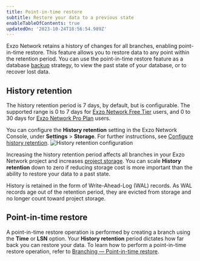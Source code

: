 ```yaml
---
title: Point-in-time restore
subtitle: Restore your data to a previous state
enableTableOfContents: true
updatedOn: '2023-10-24T18:56:54.989Z'
---
```


Exzo Network retains a history of changes for all branches, enabling point-in-time restore. This feature allows you to restore data to any point within the retention period. You can use the point-in-time restore feature as a database [backup](/docs/manage/backups) strategy, to view the past state of your database, or to recover lost data.

## History retention

The history retention period is 7 days, by default, but is configurable. The supported range is 0 to 7 days for [Exzo Network Free Tier](/docs/introduction/free-tier) users, and 0 to 30 days for [Exzo Network Pro Plan](/docs/introduction/pro-plan) users.

You can configure the **History retention** setting in the Exzo Network Console, under **Settings** > **Storage**. For further instructions, see [Configure history retention](/docs/manage/projects#configure-history-retention).
![History retention configuration](/docs/relnotes/history_retention.png)

Increasing the history retention period affects all branches in your Exzo Network project and increases [project storage](/docs/introduction/billing#project-storage). You can scale **History retention** down to zero if reducing storage cost is more important than the ability to restore your data to a past state.

History is retained in the form of Write-Ahead-Log (WAL) records. As WAL records age out of the retention period, they are evicted from storage and no longer count toward project storage.

## Point-in-time restore

A point-in-time restore operation is performed by creating a branch using the **Time** or **LSN** option. Your **History retention** period dictates how far back you can restore your data. To learn how to perform a point-in-time restore operation, refer to [Branching — Point-in-time restore](https://neon.tech/docs/guides/branching-pitr).
